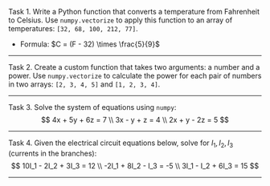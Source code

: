 Task 1. Write a Python function that converts a temperature from Fahrenheit to Celsius. Use `numpy.vectorize` to apply this function to an array of temperatures: `[32, 68, 100, 212, 77]`. 
   - Formula: $C = (F - 32) \times \frac{5}{9}$

---

Task 2. Create a custom function that takes two arguments: a number and a power. Use `numpy.vectorize` to calculate the power for each pair of numbers in two arrays: `[2, 3, 4, 5]` and `[1, 2, 3, 4]`.

---

Task 3. Solve the system of equations using `numpy`:
   $$
   4x + 5y + 6z = 7 \\
   3x - y + z = 4 \\
   2x + y - 2z = 5
   $$

---

Task 4. Given the electrical circuit equations below, solve for $I_1, I_2, I_3$ (currents in the branches):
   $$
   10I_1 - 2I_2 + 3I_3 = 12 \\
   -2I_1 + 8I_2 - I_3 = -5 \\
   3I_1 - I_2 + 6I_3 = 15
   $$

---